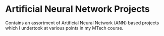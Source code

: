 # Artificial Neural Network Projects
Contains an assortment of Artificial Neural Network (ANN) based projects which I undertook at various points in my MTech course.
